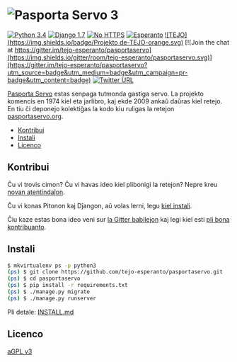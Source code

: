 # ![Pasporta Servo 3](https://cdn.rawgit.com/tejo-esperanto/pasportaservo/master/logos/pasportaservo_logo.svg)

[![Python 3.4](https://img.shields.io/badge/Python-3.4-blue.svg)](https://docs.python.org/3.4/)
[![Django 1.7](https://img.shields.io/badge/Django-1.7-0C4B33.svg)](https://docs.djangoproject.com/en/1.7/)
[![No HTTPS](https://img.shields.io/badge/HTTPS-ne-red.svg)](https://letsencrypt.org/)
[![Esperanto](https://img.shields.io/badge/Esperanto-jes-green.svg)](https://eo.wikipedia.org/wiki/Esperanto)
[![TEJO](https://img.shields.io/badge/Projekto de-TEJO-orange.svg)](http://tejo.org)
[![Join the chat at https://gitter.im/tejo-esperanto/pasportaservo](https://img.shields.io/gitter/room/tejo-esperanto/pasportaservo.svg)](https://gitter.im/tejo-esperanto/pasportaservo?utm_source=badge&utm_medium=badge&utm_campaign=pr-badge&utm_content=badge)
[![Twitter URL](https://img.shields.io/twitter/url/http/shields.io.svg?style=social)](https://twitter.com/PasportaServo3)

[Pasporta Servo](https://eo.wikipedia.org/wiki/Pasporta_servo/) estas senpaga tutmonda gastiga servo. La projekto komencis en 1974 kiel eta jarlibro, kaj ekde 2009 ankaŭ daŭras kiel retejo. En tiu ĉi deponejo kolektiĝas la kodo kiu ruligas la retejon [pasportaservo.org](http://pasportaservo.org).


- [Kontribui](#kontribui)
- [Instali](#instali)
- [Licenco](#licenco)

## Kontribui

Ĉu vi trovis cimon? Ĉu vi havas ideo kiel plibonigi la retejon? Nepre kreu [novan atentindaĵon](https://github.com/tejo-esperanto/pasportaservo/issues/new).

Ĉu vi konas Pitonon kaj Dĵangon, aŭ volas lerni, legu [kiel instali](INSTALL.md).

Ĉiu kaze estas bona ideo veni sur [la Gitter babilejon](https://gitter.im/tejo-esperanto/pasportaservo) kaj legi kiel esti [pli bona kontribuanto](CONTRIBUTING.md).


## Instali

```bash
$ mkvirtualenv ps -p python3
(ps) $ git clone https://github.com/tejo-esperanto/pasportaservo.git
(ps) $ cd pasportaservo
(ps) $ pip install -r requirements.txt
(ps) $ ./manage.py migrate
(ps) $ ./manage.py runserver
```

Pli detale: [INSTALL.md](INSTALL.md)


## Licenco

[aGPL v3](LICENSE)
